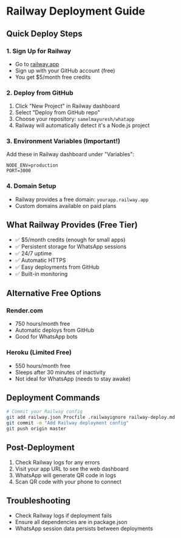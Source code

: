 # Railway Deployment Guide

## Quick Deploy Steps

### 1. Sign Up for Railway
- Go to [railway.app](https://railway.app)
- Sign up with your GitHub account (free)
- You get $5/month free credits

### 2. Deploy from GitHub
1. Click "New Project" in Railway dashboard
2. Select "Deploy from GitHub repo"
3. Choose your repository: `samelmayuresh/whatapp`
4. Railway will automatically detect it's a Node.js project

### 3. Environment Variables (Important!)
Add these in Railway dashboard under "Variables":
```
NODE_ENV=production
PORT=3000
```

### 4. Domain Setup
- Railway provides a free domain: `yourapp.railway.app`
- Custom domains available on paid plans

## What Railway Provides (Free Tier)
- ✅ $5/month credits (enough for small apps)
- ✅ Persistent storage for WhatsApp sessions
- ✅ 24/7 uptime
- ✅ Automatic HTTPS
- ✅ Easy deployments from GitHub
- ✅ Built-in monitoring

## Alternative Free Options

### Render.com
- 750 hours/month free
- Automatic deploys from GitHub
- Good for WhatsApp bots

### Heroku (Limited Free)
- 550 hours/month free
- Sleeps after 30 minutes of inactivity
- Not ideal for WhatsApp (needs to stay awake)

## Deployment Commands
```bash
# Commit your Railway config
git add railway.json Procfile .railwayignore railway-deploy.md
git commit -m "Add Railway deployment config"
git push origin master
```

## Post-Deployment
1. Check Railway logs for any errors
2. Visit your app URL to see the web dashboard
3. WhatsApp will generate QR code in logs
4. Scan QR code with your phone to connect

## Troubleshooting
- Check Railway logs if deployment fails
- Ensure all dependencies are in package.json
- WhatsApp session data persists between deployments